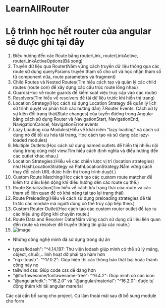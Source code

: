 # LearnAllRouter
# Lộ trình học hết router của angular sẽ được ghi tại đây
1. Điều hướng đến các Route bằng routerLink, routerLinkActive, routerLinkActiveOptions(Đã xong)
2. Truyền dữ liệu qua Router(Nắm vững cách truyền dữ liệu thông qua các route sử dụng queryParams truyền tham số cho url và học nhận tham số từ component nữa, route parameters và fragment)
3. Child Routes và Nested Routes(Tìm hiểu cách tạo và quản lý các child routes (route con) để xây dựng các cấu trúc route lồng nhau)
4. Guards(Học về route guards để kiểm soát việc truy cập vào các route)
5. Resolvers(Tìm hiểu về resolvers để tải dữ liệu trước khi hiển thị trang)
6. Location Strategy(Học cách sử dụng Location Strategy để quản lý lịch sử trình duyệt và phân tích các hướng dẫn)
7.Router Events: Cách xử lý sự kiện đổi trạng thái(State changes) của tuyến đường trong Angular bằng cách sử dụng Router và NavigationStart, NavigationEnd, NavigationCancel, NavigationError events
8. Lazy Loading của Modules(Hiểu về khái niệm "lazy loading" và cách sử dụng nó để tối ưu hóa tải trang, Học cách tạo và sử dụng các lazy-loaded modules)
9. Multiple Outlets:(Học cách sử dụng named outlets để hiển thị nhiều nội dung trong cùng một view.Tìm hiểu cách định nghĩa và điều hướng đến các outlet khác nhau.)
10. Location Strategies:(Hiểu về các chiến lược vị trí (location strategies) như HashLocationStrategy và PathLocationStrategy.Nắm vững cách thay đổi cách URL được hiển thị trong trình duyệt.)
11. Custom Route Matching(Học cách tạo các custom route matcher để kiểm tra điều kiện động khi điều hướng đến các route cụ thể.)
12. Route Serialization(Tìm hiểu về cách lưu trạng thái của route và các tham số liên quan để có khả năng tái tạo lại trạng thái)
13. Route Preloading(Hiểu về cách sử dụng preloading strategies để tải trước các module mà người dùng có thể truy cập tiếp theo.)
14. Custom Router Outlet(Học cách tạo các custom router outlet để tạo ra các hiệu ứng động khi chuyển route.)
15. Route Data and Resolver Data(Nắm vững cách sử dụng dữ liệu liên quan đến route và resolver để truyền thông tin giữa các route.)
16. ![image](https://github.com/tandung1233/LearnAllRouterAngular/assets/90715423/afd8f1aa-5947-43bf-90a4-644b3256f1bf)


- Những công nghệ mình đã sử dụng trong dự án
+ types/lodash": "^4.14.197: Thư viện lodash giúp mình có thể sử lý mảng, object, chuỗi,.. linh hoạt đỡ phải tạo hàm hơn
+ "ngx-toastr": "^17.0.2": Giúp hiện thị các thông báo  thât bại hoặc thành công này nọ
+ tailwind css: Giúp code css dễ dàng hơn
+ "@fortawesome/fontawesome-free": "^6.4.2": Giúp mình có các icon
+ "@angular/cdk": "^16.2.0" và "@angular/material": "^16.2.0": được tự động thêm khi tải angular marerial


Các cái cần bổ sung cho project. Cứ làm thoải mái sau đi bổ sung module cho form